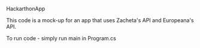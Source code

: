 HackarthonApp

This code is a mock-up for an app that uses Zacheta's API and Europeana's API.

To run code - simply run main in Program.cs
